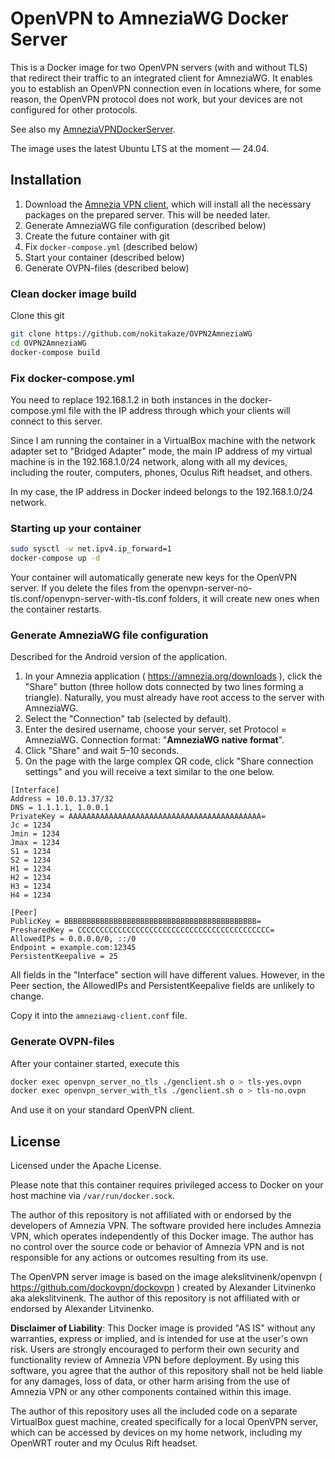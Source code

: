 # OpenVPN to AmneziaWG Docker Server

This is a Docker image for two OpenVPN servers (with and without TLS) that redirect their traffic to an integrated client for
AmneziaWG. It enables you to establish an OpenVPN connection even in locations where, for some reason, the OpenVPN protocol does
not work, but your devices are not configured for other protocols.

See also my [AmneziaVPNDockerServer](https://github.com/nokitakaze/AmneziaVPNDockerServer).

The image uses the latest Ubuntu LTS at the moment — 24.04.

## Installation

1. Download the [Amnezia VPN client](https://amnezia.org/downloads), which will install all the necessary packages on the prepared
   server. This will be needed later.
2. Generate AmneziaWG file configuration (described below)
3. Create the future container with git
4. Fix `docker-compose.yml` (described below)
5. Start your container (described below)
6. Generate OVPN-files (described below)

### Clean docker image build

Clone this git

```sh
git clone https://github.com/nokitakaze/OVPN2AmneziaWG
cd OVPN2AmneziaWG
docker-compose build
```

### Fix docker-compose.yml

You need to replace 192.168.1.2 in both instances in the docker-compose.yml file with the IP address through which your clients
will connect to this server.

Since I am running the container in a VirtualBox machine with the network adapter set to "Bridged Adapter" mode, the main IP
address of my virtual machine is in the 192.168.1.0/24 network, along with all my devices, including the router, computers,
phones, Oculus Rift headset, and others.

In my case, the IP address in Docker indeed belongs to the 192.168.1.0/24 network.

### Starting up your container

```sh
sudo sysctl -w net.ipv4.ip_forward=1
docker-compose up -d
```

Your container will automatically generate new keys for the OpenVPN server. If you delete the files from the
openvpn-server-no-tls.conf/openvpn-server-with-tls.conf folders, it will create new ones when the container restarts.

### Generate AmneziaWG file configuration

Described for the Android version of the application.

1. In your Amnezia application ( https://amnezia.org/downloads ), click the "Share" button (three
   hollow dots connected by two lines forming a triangle). Naturally, you must already have root access to the server with
   AmneziaWG.
2. Select the "Connection" tab (selected by default).
3. Enter the desired username, choose your server, set Protocol = AmneziaWG. Connection format: "**AmneziaWG native format**".
4. Click "Share" and wait 5–10 seconds.
5. On the page with the large complex QR code, click "Share connection settings" and you will receive a text similar to the one
   below.

```
[Interface]
Address = 10.0.13.37/32
DNS = 1.1.1.1, 1.0.0.1
PrivateKey = AAAAAAAAAAAAAAAAAAAAAAAAAAAAAAAAAAAAAAAAAAA=
Jc = 1234
Jmin = 1234
Jmax = 1234
S1 = 1234
S2 = 1234
H1 = 1234
H2 = 1234
H3 = 1234
H4 = 1234

[Peer]
PublicKey = BBBBBBBBBBBBBBBBBBBBBBBBBBBBBBBBBBBBBBBBBBB=
PresharedKey = CCCCCCCCCCCCCCCCCCCCCCCCCCCCCCCCCCCCCCCCCCC=
AllowedIPs = 0.0.0.0/0, ::/0
Endpoint = example.com:12345
PersistentKeepalive = 25
```

All fields in the "Interface" section will have different values. However, in the Peer section, the AllowedIPs and
PersistentKeepalive fields are unlikely to change.

Copy it into the `amneziawg-client.conf` file.

### Generate OVPN-files

After your container started, execute this

```sh
docker exec openvpn_server_no_tls ./genclient.sh o > tls-yes.ovpn
docker exec openvpn_server_with_tls ./genclient.sh o > tls-no.ovpn
```

And use it on your standard OpenVPN client.

## License

Licensed under the Apache License.

Please note that this container requires privileged access to Docker on your host machine via `/var/run/docker.sock`.

The author of this repository is not affiliated with or endorsed by the developers of Amnezia VPN. The software provided here
includes Amnezia VPN, which operates independently of this Docker image. The author has no control over the source code or
behavior of Amnezia VPN and is not responsible for any actions or outcomes resulting from its use.

The OpenVPN server image is based on the image alekslitvinenk/openvpn ( https://github.com/dockovpn/dockovpn ) created by
Alexander Litvinenko aka alekslitvinenk. The author of this repository is not affiliated with or endorsed by Alexander Litvinenko.

**Disclaimer of Liability**: This Docker image is provided "AS IS" without any warranties, express or implied, and is intended for
use at the user's own risk. Users are strongly encouraged to perform their own security and functionality review of Amnezia VPN
before deployment. By using this software, you agree that the author of this repository shall not be held liable for any damages,
loss of data, or other harm arising from the use of Amnezia VPN or any other components contained within this image.

The author of this repository uses all the included code on a separate VirtualBox guest machine, created specifically for a local
OpenVPN server, which can be accessed by devices on my home network, including my OpenWRT router and my Oculus Rift headset.
